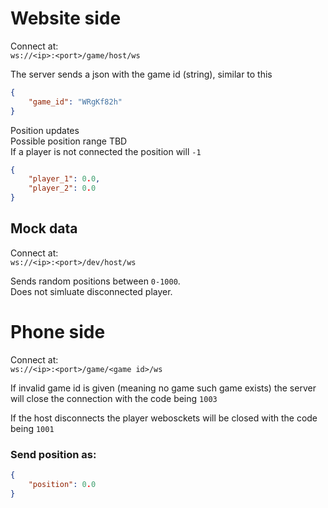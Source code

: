 # Website side
Connect at:  
`ws://<ip>:<port>/game/host/ws`

The server sends a json with the game id (string), similar to this
```json
{
	"game_id": "WRgKf82h"
}
```

Position updates  
Possible position range TBD  
If a player is not connected the position will `-1`
```json
{
    "player_1": 0.0,
    "player_2": 0.0
}
```

## Mock data

Connect at:  
`ws://<ip>:<port>/dev/host/ws`

Sends random positions between `0-1000`.  
Does not simluate disconnected player.

# Phone side

Connect at:  
`ws://<ip>:<port>/game/<game id>/ws`

If invalid game id is given (meaning no game such game exists) the server will close the connection with the code being `1003`

If the host disconnects the player webosckets will be closed with the code being `1001`

### Send position as:
```json
{
    "position": 0.0
}
```


